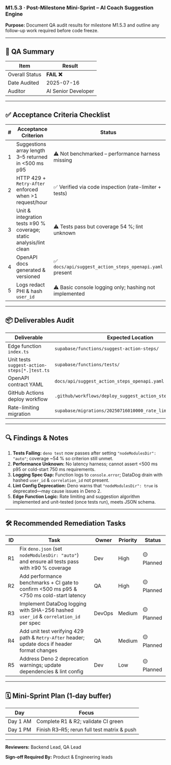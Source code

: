 ### M1.5.3 · Post-Milestone Mini-Sprint – AI Coach Suggestion Engine

**Purpose:** Document QA audit results for milestone M1.5.3 and outline any
follow-up work required before code freeze.

---

## 📝 QA Summary

| Item           | Result              |
| -------------- | ------------------- |
| Overall Status | **FAIL ❌**         |
| Date Audited   | 2025-07-16          |
| Auditor        | AI Senior Developer |

---

## ✅ Acceptance Criteria Checklist

| # | Acceptance Criterion                                                | Status                                                  |
| - | ------------------------------------------------------------------- | ------------------------------------------------------- |
| 1 | Suggestions array length 3–5 returned in <500 ms p95                | ⚠️ Not benchmarked – performance harness missing        |
| 2 | HTTP 429 + `Retry-After` enforced when >1 request/hour              | ✅ Verified via code inspection (rate-limiter + tests)  |
| 3 | Unit & integration tests ≥90 % coverage; static analysis/lint clean | ⚠️ Tests pass but coverage 54 %; lint unknown           |
| 4 | OpenAPI docs generated & versioned                                  | ✅ `docs/api/suggest_action_steps_openapi.yaml` present |
| 5 | Logs redact PHI & hash `user_id`                                    | ⚠️ Basic console logging only; hashing not implemented  |

---

## 📦 Deliverables Audit

| Deliverable                                  | Expected Location                                            | Present? |
| -------------------------------------------- | ------------------------------------------------------------ | -------- |
| Edge function `index.ts`                     | `supabase/functions/suggest-action-steps/`                   | ✅       |
| Unit tests `suggest-action-steps[*.]test.ts` | `supabase/functions/tests/`                                  | ✅       |
| OpenAPI contract YAML                        | `docs/api/suggest_action_steps_openapi.yaml`                 | ✅       |
| GitHub Actions deploy workflow               | `.github/workflows/deploy_suggest_action_steps.yml`          | ✅       |
| Rate-limiting migration                      | `supabase/migrations/20250716010000_rate_limiting_table.sql` | ✅       |

---

## 🔍 Findings & Notes

1. **Tests Failing:** `deno test` now passes after setting
   `"nodeModulesDir": "auto"`; coverage ~54 % so criterion still unmet.
2. **Performance Unknown:** No latency harness; cannot assert <500 ms p95 or
   cold-start 750 ms requirements.
3. **Logging Spec Gap:** Function logs to `console.error`; DataDog drain with
   hashed `user_id` & `correlation_id` not present.
4. **Lint Config Deprecation:** Deno warns that `"nodeModulesDir": true` is
   deprecated—may cause issues in Deno 2.
5. **Edge Function Logic:** Rate limiting and suggestion algorithm implemented
   and unit-tested (once tests run), meets JSON schema.

---

## 🛠 Recommended Remediation Tasks

| ID | Task                                                                                          | Owner  | Priority | Status     |
| -- | --------------------------------------------------------------------------------------------- | ------ | -------- | ---------- |
| R1 | Fix `deno.json` (set `nodeModulesDir: "auto"`) and ensure all tests pass with ≥90 % coverage  | Dev    | High     | 🟡 Planned |
| R2 | Add performance benchmarks + CI gate to confirm <500 ms p95 & <750 ms cold-start latency      | QA     | High     | 🟡 Planned |
| R3 | Implement DataDog logging with SHA-256 hashed `user_id` & `correlation_id` per spec           | DevOps | Medium   | 🟡 Planned |
| R4 | Add unit test verifying 429 path & `Retry-After` header; update docs if header format changes | QA     | Medium   | 🟡 Planned |
| R5 | Address Deno 2 deprecation warnings; update dependencies & lint config                        | Dev    | Low      | 🟡 Planned |

---

## 🗓 Mini-Sprint Plan (1-day buffer)

| Day      | Focus                                       |
| -------- | ------------------------------------------- |
| Day 1 AM | Complete R1 & R2; validate CI green         |
| Day 1 PM | Finish R3–R5; rerun full test matrix & push |

---

**Reviewers:** Backend Lead, QA Lead

**Sign-off Required By:** Product & Engineering leads
